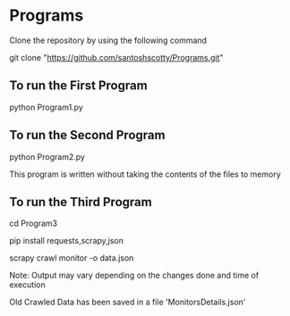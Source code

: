# Programs
Clone the repository by using the following command

git clone "https://github.com/santoshscotty/Programs.git"

## To run the First Program

python Program1.py

## To run the Second Program

python Program2.py

This program is written without taking the contents of the files to memory

## To run the Third Program
cd Program3

pip install requests,scrapy,json

scrapy crawl monitor -o data.json

Note: Output may vary depending on the changes done and time of execution

Old Crawled Data has been saved in a file 'MonitorsDetails.json'
